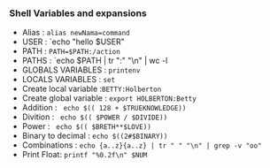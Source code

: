 ### Shell Variables and expansions
- Alias : `alias newNama=command`
- USER : `echo "hello $USER"
- PATH : `PATH=$PATH:/action`
- PATHS : `echo $PATH | tr ":" "\n" | wc -l
- GLOBALS VARIABLES : `printenv`
- LOCALS VARIABLES : `set`
- Create local variable :`BETTY:Holberton`
- Create global variable : `export HOLBERTON:Betty`
- Addition : ` echo $(( 128 + $TRUEKNOWLEDGE))`
- Divition : ` echo $(( $POWER / $DIVIDE))`
- Power : ` echo $(( $BRETH**$LOVE))`
- Binary to decimal : `echo $((2#$BINARY))`
- Combinations : `echo {a..z}{a..z} | tr " " "\n" | grep -v "oo"`
- Print Float: `printf "%0.2f\n" $NUM`